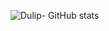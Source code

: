 ![Dulip-  GitHub stats](https://github-readme-stats.vercel.app/api?username=withanage&show_icons=true&theme=radical&show=reviews,discussions_started,discussions_answered,prs_merged,prs_merged_percentage)

<!--
**withanage/withanage** is a ✨ _special_ ✨ repository because its `README.md` (this file) appears on your GitHub profile.

Here are some ideas to get you started:

- 🔭 I’m currently working on ...
- 🌱 I’m currently learning ...
- 👯 I’m looking to collaborate on ...
- 🤔 I’m looking for help with ...
- 💬 Ask me about ...
- 📫 How to reach me: ...
- 😄 Pronouns: ...
- ⚡ Fun fact: ...
-->
